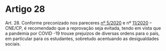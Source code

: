 # Artigo 28

Art. 28. Conforme preconizado nos pareceres [nº 5/2020](http://portal.mec.gov.br/index.php?option=com_docman&view=download&alias=145011-pcp005-20&category_slug=marco-2020-pdf&Itemid=30192) e nº [11/2020](http://portal.mec.gov.br/index.php?option=com_docman&view=download&alias=148391-pcp011-20&category_slug=julho-2020-pdf&Itemid=30192) – CNE/CP, é recomendado que a reprovação
seja evitada, tendo em vista que a pandemia por COVID -19 trouxe prejuízos de diversas ordens para o país, em
particular para os estudantes, sobretudo acentuando as desigualdades sociais.

